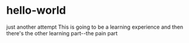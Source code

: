 # hello-world
just another attempt
This is going to be a learning experience
and then there's the other learning part--the pain part
